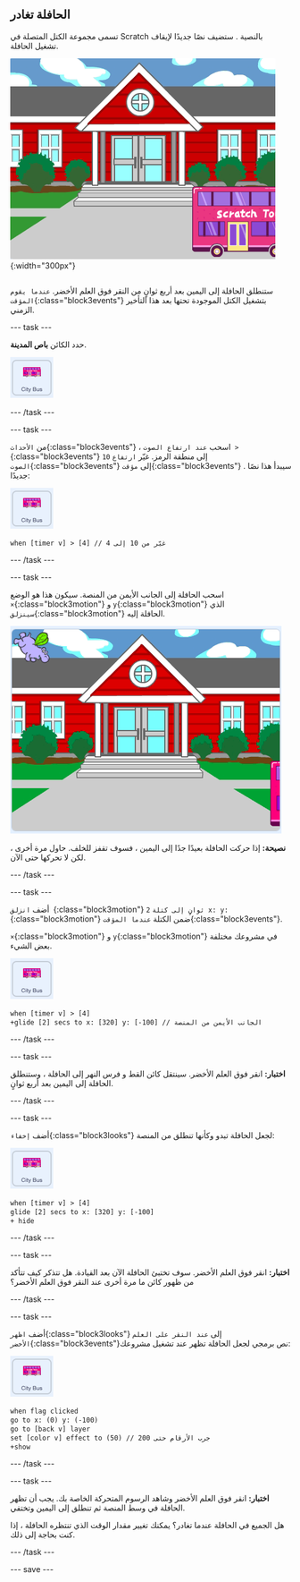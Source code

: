 ## الحافلة تغادر

<div style="display: flex; flex-wrap: wrap">
<div style="flex-basis: 200px; flex-grow: 1; margin-right: 15px;">
تسمى مجموعة الكتل المتصلة في Scratch بالنصية . ستضيف نصًا جديدًا لإيقاف تشغيل الحافلة.
</div>
<div>

![تُظهر المرحلة أن الحافلة قد تحركت إلى اليمين.](images/bus-leaving.png){:width="300px"}

</div>
</div>

ستنطلق الحافلة إلى اليمين بعد أربع ثوانٍ من النقر فوق العلم الأخضر. `عندما يقوم المؤقت`{:class="block3events"} بتشغيل الكتل الموجودة تحتها بعد هذا التأخير الزمني.

--- task ---

حدد الكائن **باص المدينة**.

![كائن باص المدينة.](images/bus-sprite.png)

--- /task ---

--- task ---

من `الأحداث`{:class="block3events"} ، اسحب `عند ارتفاع الصوت >`{:class="block3events"} `10` إلى منطقة الرمز. غيّر `ارتفاع الصوت`{:class="block3events"} إلى `مؤقت`{:class="block3events"} . سيبدأ هذا نصًا جديدًا:

![كائن باص المدينة.](images/bus-sprite.png)

```blocks3
when [timer v] > [4] // غيّر من 10 إلى 4
```

--- /task ---

--- task ---

اسحب الحافلة إلى الجانب الأيمن من المنصة. سيكون هذا هو الوضع `×`{:class="block3motion"} و `y`{:class="block3motion"} الذي `سينزلق`{:class="block3motion"} الحافلة إليه.

![](images/bus-right.png)

**نصيحة:** إذا حركت الحافلة بعيدًا جدًا إلى اليمين ، فسوف تقفز للخلف. حاول مرة أخرى ، لكن لا تحركها حتى الآن.

--- /task ---

--- task ---

أضف `انزلق `{:class="block3motion"} `2` `ثوانٍ إلى كتلة x: y:`{:class="block3motion"} ضمن الكتلة `عندما المؤقت`{:class="block3events"}.

`×`{:class="block3motion"} و `y`{:class="block3motion"} في مشروعك مختلفة بعض الشيء.

![كائن باص المدينة.](images/bus-sprite.png)

```blocks3
when [timer v] > [4] 
+glide [2] secs to x: [320] y: [-100] // الجانب الأيمن من المنصة
```

--- /task ---

--- task ---

**اختبار:** انقر فوق العلم الأخضر. سينتقل كائن القط و فرس النهر إلى الحافلة ، وستنطلق الحافلة إلى اليمين بعد أربع ثوانٍ.

--- /task ---

--- task ---

أضف `إخفاء`{:class="block3looks"} لجعل الحافلة تبدو وكأنها تنطلق من المنصة:

![كائن باص المدينة.](images/bus-sprite.png)

```blocks3
when [timer v] > [4] 
glide [2] secs to x: [320] y: [-100]
+ hide
```
--- /task ---

--- task ---

**اختبار:** انقر فوق العلم الأخضر. سوف تختبئ الحافلة الآن بعد القيادة. هل تتذكر كيف تتأكد من ظهور كائن ما مرة أخرى عند النقر فوق العلم الأخضر؟

--- /task ---

--- task ---

أضف `اظهر`{:class="block3looks"} إلى `عند النقر على العلم الأخضر`{:class="block3events"}نص برمجي لجعل الحافلة تظهر عند تشغيل مشروعك:

![كائن باص المدينة.](images/bus-sprite.png)

```blocks3
when flag clicked
go to x: (0) y: (-100)
go to [back v] layer
set [color v] effect to (50) // جرب الأرقام حتى 200
+show
```

--- /task ---

--- task ---

**اختبار:** انقر فوق العلم الأخضر وشاهد الرسوم المتحركة الخاصة بك. يجب أن تظهر الحافلة في وسط المنصة ثم تنطلق إلى اليمين وتختفي.

هل الجميع في الحافلة عندما تغادر؟ يمكنك تغيير مقدار الوقت الذي تنتظره الحافلة ، إذا كنت بحاجة إلى ذلك.

--- /task ---

--- save ---
